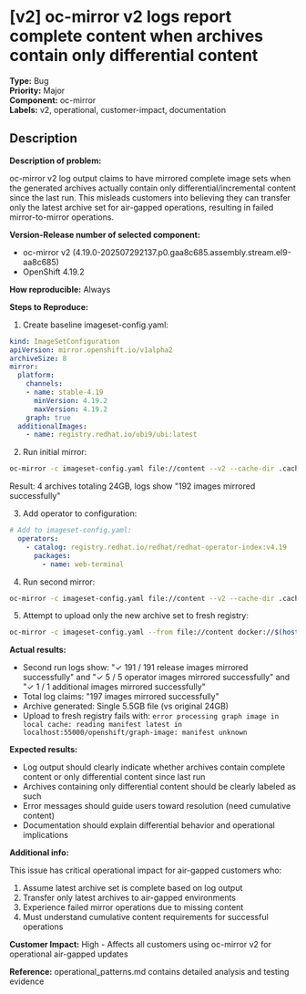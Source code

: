 # [v2] oc-mirror v2 logs report complete content when archives contain only differential content

**Type:** Bug  
**Priority:** Major  
**Component:** oc-mirror  
**Labels:** v2, operational, customer-impact, documentation  

## Description

**Description of problem:**

oc-mirror v2 log output claims to have mirrored complete image sets when the generated archives actually contain only differential/incremental content since the last run. This misleads customers into believing they can transfer only the latest archive set for air-gapped operations, resulting in failed mirror-to-mirror operations.

**Version-Release number of selected component:**
- oc-mirror v2 (4.19.0-202507292137.p0.gaa8c685.assembly.stream.el9-aa8c685)
- OpenShift 4.19.2

**How reproducible:**
Always

**Steps to Reproduce:**

1. Create baseline imageset-config.yaml:
```yaml
kind: ImageSetConfiguration
apiVersion: mirror.openshift.io/v1alpha2
archiveSize: 8
mirror:
  platform:
    channels:
    - name: stable-4.19
      minVersion: 4.19.2
      maxVersion: 4.19.2 
    graph: true
  additionalImages: 
    - name: registry.redhat.io/ubi9/ubi:latest
```

2. Run initial mirror:
```bash
oc-mirror -c imageset-config.yaml file://content --v2 --cache-dir .cache
```
Result: 4 archives totaling 24GB, logs show "192 images mirrored successfully"

3. Add operator to configuration:
```yaml
# Add to imageset-config.yaml:
  operators:
    - catalog: registry.redhat.io/redhat/redhat-operator-index:v4.19
      packages:
        - name: web-terminal
```

4. Run second mirror:
```bash
oc-mirror -c imageset-config.yaml file://content --v2 --cache-dir .cache
```

5. Attempt to upload only the new archive set to fresh registry:
```bash
oc-mirror -c imageset-config.yaml --from file://content docker://$(hostname):8443/test --v2
```

**Actual results:**

- Second run logs show: "✓ 191 / 191 release images mirrored successfully" and "✓ 5 / 5 operator images mirrored successfully" and "✓ 1 / 1 additional images mirrored successfully"
- Total log claims: "197 images mirrored successfully" 
- Archive generated: Single 5.5GB file (vs original 24GB)
- Upload to fresh registry fails with: `error processing graph image in local cache: reading manifest latest in localhost:55000/openshift/graph-image: manifest unknown`

**Expected results:**

- Log output should clearly indicate whether archives contain complete content or only differential content since last run
- Archives containing only differential content should be clearly labeled as such
- Error messages should guide users toward resolution (need cumulative content)
- Documentation should explain differential behavior and operational implications

**Additional info:**

This issue has critical operational impact for air-gapped customers who:
1. Assume latest archive set is complete based on log output
2. Transfer only latest archives to air-gapped environments  
3. Experience failed mirror operations due to missing content
4. Must understand cumulative content requirements for successful operations

**Customer Impact:** High - Affects all customers using oc-mirror v2 for operational air-gapped updates

**Reference:** operational_patterns.md contains detailed analysis and testing evidence

